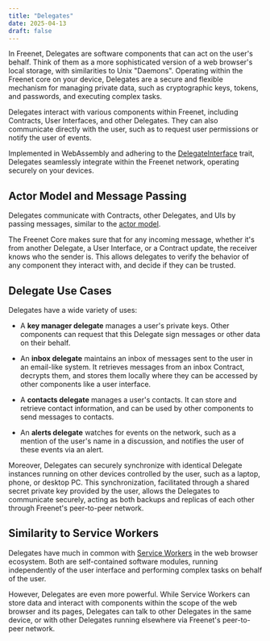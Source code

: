 ```yaml
---
title: "Delegates"
date: 2025-04-13
draft: false
---
```


In Freenet, Delegates are software components that can act on the user's behalf.
Think of them as a more sophisticated version of a web browser's local storage,
with similarities to Unix "Daemons". Operating within the Freenet core on your
device, Delegates are a secure and flexible mechanism for managing private data,
such as cryptographic keys, tokens, and passwords, and executing complex tasks.

Delegates interact with various components within Freenet, including Contracts,
User Interfaces, and other Delegates. They can also communicate directly with
the user, such as to request user permissions or notify the user of events.

Implemented in WebAssembly and adhering to the
[DelegateInterface](https://docs.rs/freenet-stdlib/latest/freenet_stdlib/prelude/trait.DelegateInterface.html)
trait, Delegates seamlessly integrate within the Freenet network, operating
securely on your devices.

## Actor Model and Message Passing

Delegates communicate with Contracts, other Delegates, and UIs by passing
messages, similar to the [actor
model](https://en.wikipedia.org/wiki/Actor_model).

The Freenet Core makes sure that for any incoming message, whether it's from
another Delegate, a User Interface, or a Contract update, the receiver knows who
the sender is. This allows delegates to verify the behavior of any component
they interact with, and decide if they can be trusted.

## Delegate Use Cases

Delegates have a wide variety of uses:

- A **key manager delegate** manages a user's private keys. Other components can
  request that this Delegate sign messages or other data on their behalf.

- An **inbox delegate** maintains an inbox of messages sent to the user in an
  email-like system. It retrieves messages from an inbox Contract, decrypts
  them, and stores them locally where they can be accessed by other components
  like a user interface.

- A **contacts delegate** manages a user's contacts. It can store and retrieve
  contact information, and can be used by other components to send messages to
  contacts.

- An **alerts delegate** watches for events on the network, such as a mention
  of the user's name in a discussion, and notifies the user of these events
  via an alert.

Moreover, Delegates can securely synchronize with identical Delegate instances
running on other devices controlled by the user, such as a laptop, phone, or
desktop PC. This synchronization, facilitated through a shared secret private
key provided by the user, allows the Delegates to communicate securely, acting
as both backups and replicas of each other through Freenet's peer-to-peer
network.

## Similarity to Service Workers

Delegates have much in common with [Service Workers](https://developer.mozilla.org/en-US/docs/Web/API/Service_Worker_API) in
the web browser ecosystem. Both are self-contained software modules, running
independently of the user interface and performing complex tasks on behalf of
the user.

However, Delegates are even more powerful. While Service Workers can
store data and interact with components within the scope of the web browser and
its pages, Delegates can talk to other Delegates in the same device, or with
other Delegates running elsewhere via Freenet's peer-to-peer network.
